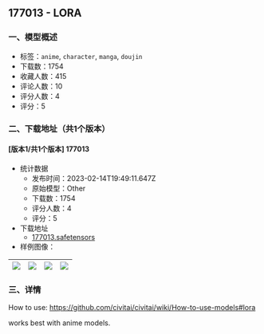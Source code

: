## 177013 - LORA
### 一、模型概述

- 标签：`anime`, `character`, `manga`, `doujin`
- 下载数：1754
- 收藏人数：415
- 评论人数：10
- 评分人数：4
- 评分：5

### 二、下载地址（共1个版本）

#### [版本1/共1个版本] 177013

- 统计数据
  - 发布时间：2023-02-14T19:49:11.647Z
  - 原始模型：Other
  - 下载数：1754
  - 评分人数：4
  - 评分：5
- 下载地址
  - [177013.safetensors](https://civitai.com/api/download/models/5473)
- 样例图像：

| <img src="https://image.civitai.com/xG1nkqKTMzGDvpLrqFT7WA/8202ba3b-7f2b-4ec5-9a56-549b14989900/width=450/43447.jpeg" /> | <img src="https://image.civitai.com/xG1nkqKTMzGDvpLrqFT7WA/4fe658ea-de21-4058-ea18-4c0c693aa400/width=450/43453.jpeg" /> | <img src="https://image.civitai.com/xG1nkqKTMzGDvpLrqFT7WA/efd2b455-ef12-49af-c2c5-619266a22200/width=450/43452.jpeg" /> | <img src="https://image.civitai.com/xG1nkqKTMzGDvpLrqFT7WA/c682d48c-45ba-4c21-3b86-aa6766301900/width=450/43451.jpeg" /> |
| ---- | ---- | ---- | ---- |


### 三、详情
<p>How to use: <a target="_blank" rel="ugc" href="https://github.com/civitai/civitai/wiki/How-to-use-models#lora">https://github.com/civitai/civitai/wiki/How-to-use-models#lora</a></p><p>works best with anime models.</p>